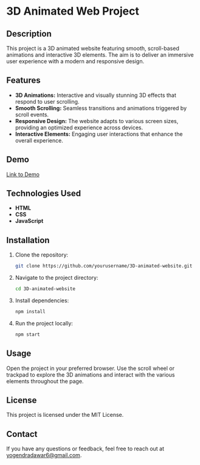 # 3D Animated Web Project

## Description
This project is a 3D animated website featuring smooth, scroll-based animations and interactive 3D elements. The aim is to deliver an immersive user experience with a modern and responsive design.

## Features
- **3D Animations:** Interactive and visually stunning 3D effects that respond to user scrolling.
- **Smooth Scrolling:** Seamless transitions and animations triggered by scroll events.
- **Responsive Design:** The website adapts to various screen sizes, providing an optimized experience across devices.
- **Interactive Elements:** Engaging user interactions that enhance the overall experience.

## Demo
[Link to Demo](https://animateds.netlify.app/)  
<!-- (Replace `#` with the actual link to your project's live demo.) -->

## Technologies Used
- **HTML**
- **CSS**
- **JavaScript**
<!-- - **Three.js** (or any 3D library you used) -->
<!-- - **GSAP** (for animations, if applicable) -->

## Installation

1. Clone the repository:
   ```bash
   git clone https://github.com/yourusername/3D-animated-website.git

2. Navigate to the project directory:
    ```bash
    cd 3D-animated-website

3. Install dependencies:
    ```bash
    npm install

4. Run the project locally:
     ```bash
    npm start

## Usage
Open the project in your preferred browser. Use the scroll wheel or trackpad to explore the 3D animations and interact with the various elements throughout the page.

## License
This project is licensed under the MIT License.

## Contact
If you have any questions or feedback, feel free to reach out at yogendradawar6@gmail.com.